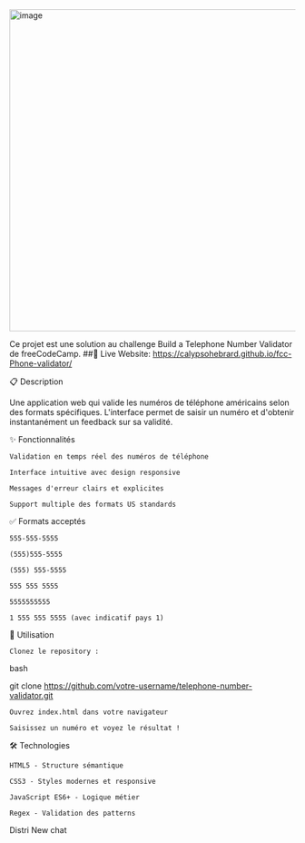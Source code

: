 <img width="1277" height="567" alt="image" src="https://github.com/user-attachments/assets/f63dbbd0-e46c-4042-9bdb-f7ad8d6ac7b6" />

Ce projet est une solution au challenge Build a Telephone Number Validator de freeCodeCamp.
##🔗 Live Website: https://calypsohebrard.github.io/fcc-Phone-validator/

📋 Description

Une application web qui valide les numéros de téléphone américains selon des formats spécifiques. L'interface permet de saisir un numéro et d'obtenir instantanément un feedback sur sa validité.

✨ Fonctionnalités

    Validation en temps réel des numéros de téléphone

    Interface intuitive avec design responsive

    Messages d'erreur clairs et explicites

    Support multiple des formats US standards

✅ Formats acceptés

    555-555-5555

    (555)555-5555

    (555) 555-5555

    555 555 5555

    5555555555

    1 555 555 5555 (avec indicatif pays 1)

🚀 Utilisation

    Clonez le repository :

bash

git clone https://github.com/votre-username/telephone-number-validator.git

    Ouvrez index.html dans votre navigateur

    Saisissez un numéro et voyez le résultat !

🛠️ Technologies

    HTML5 - Structure sémantique

    CSS3 - Styles modernes et responsive

    JavaScript ES6+ - Logique métier

    Regex - Validation des patterns




Distri
New chat
